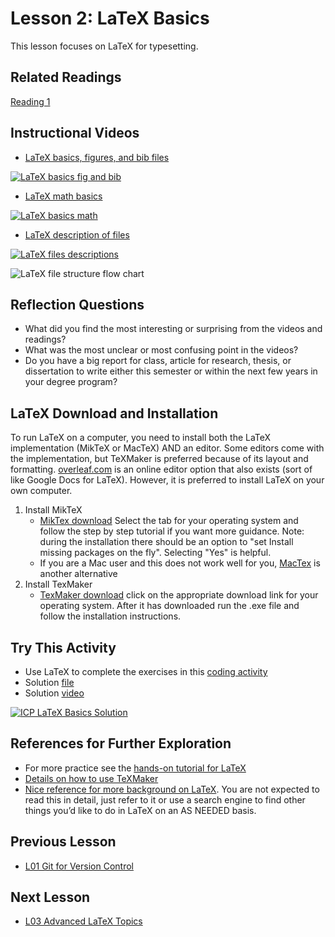 # **Lesson 2: LaTeX Basics**

This lesson focuses on LaTeX for typesetting.

## **Related Readings**
[Reading 1](https://github.com/ashleefv/ApplNumComp/blob/master/RecommendedReading.md#reading-1)

## **Instructional Videos**
 * [LaTeX basics, figures, and bib files](https://www.youtube.com/watch?v=2SE4oedooUM&feature=emb_title)
 
 [![LaTeX basics fig and bib](http://img.youtube.com/vi/2SE4oedooUM/0.jpg)](http://www.youtube.com/watch?v=2SE4oedooUM "LaTeX basics fig and bib")

 * [LaTeX math basics](https://www.youtube.com/watch?v=6Wx8wb19wUM&feature=emb_title)
 
 [![LaTeX basics math](http://img.youtube.com/vi/6Wx8wb19wUM/0.jpg)](http://www.youtube.com/watch?v=6Wx8wb19wUM "LaTeX basics math")
 
 * [LaTeX description of files](https://www.youtube.com/watch?time_continue=1&v=n2l9VYJwJK4&feature=emb_title)
 
 [![LaTeX files descriptions](http://img.youtube.com/vi/n2l9VYJwJK4/0.jpg)](http://www.youtube.com/watch?v=n2l9VYJwJK4 "LaTeX files descriptions")
 
 ![LaTeX file structure flow chart](https://github.com/ashleefv/ApplNumComp/blob/master/CHEclassFa20/Pre%20Class%20Activities/LaTeX%20Basics/LaTeX_diagram.PNG)

## **Reflection Questions**
* What did you find the most interesting or surprising from the videos and readings?
* What was the most unclear or most confusing point in the videos?
* Do you have a big report for class, article for research, thesis, or dissertation to write either this semester or within the next few years in your degree program? 

## **LaTeX Download and Installation**
To run LaTeX on a computer, you need to install both the LaTeX implementation (MikTeX or MacTeX) AND an editor. 
Some editors come with the implementation, but TeXMaker is preferred because of its layout and formatting. [overleaf.com](overleaf.com) is an online editor option that also exists (sort of like Google Docs for LaTeX). However, it is preferred to install LaTeX on your own computer.

1. Install MikTeX
    * [MikTex download](https://miktex.org/download) Select the tab for your operating system and follow the step by step tutorial if you want more guidance. Note: during the installation there should be an option to "set Install missing packages on the fly". Selecting "Yes" is helpful.
    * If you are a Mac user and this does not work well for you, [MacTex](http://www.tug.org/mactex/) is another alternative
2. Install TexMaker
    * [TexMaker download](https://www.xm1math.net/texmaker/download.html) click on the appropriate download link for your operating system. After it has downloaded run the .exe file and follow the installation instructions.
      
## **Try This Activity**
* Use LaTeX to complete the exercises in this [coding activity](https://github.com/ashleefv/ApplNumComp/blob/master/LaTeX%20basics%20activity.pdf)
* Solution [file](https://github.com/ashleefv/ApplNumComp/blob/master/CHEclassFa20/In%20Class%20Problem%20Solutions/LaTeX/ICP%20LaTeX%20Basics%20simple%20version.tex)
* Solution [video](https://www.youtube.com/watch?v=KSrDadBdp7w&feature=emb_title)

[![ICP LaTeX Basics Solution](http://img.youtube.com/vi/KSrDadBdp7w/0.jpg)](http://www.youtube.com/watch?v=KSrDadBdp7w "ICP LaTeX Basics Solution")

## **References for Further Exploration**
* For more practice see the [hands-on tutorial for LaTeX](https://www.latex-tutorial.com/tutorials/) 
* [Details on how to use TeXMaker](https://www.xm1math.net/texmaker/doc.html)
* [Nice reference for more background on LaTeX](http://ctan.mirrors.hoobly.com/info/lshort/english/lshort.pdf). You are not expected to read this in detail, just refer to it or use a search engine to find other things you’d like to do in LaTeX on an AS NEEDED basis.
 
## **Previous Lesson**
* [L01 Git for Version Control](/L01%20Git%20for%20Version%20Control.md)

## **Next Lesson**
* [L03 Advanced LaTeX Topics](/L03%20Advanced%20LaTeX%20Topics.md)

